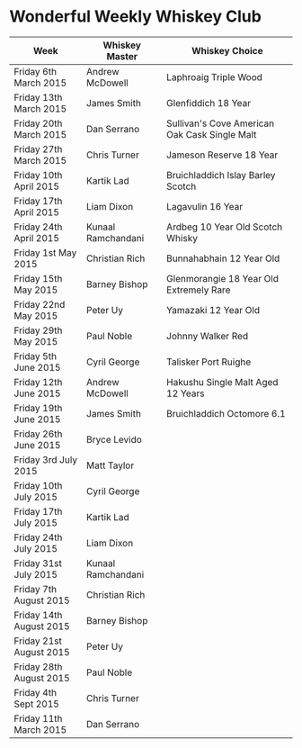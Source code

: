 # Wonderful Weekly Whiskey Club

| Week                  | Whiskey Master    | Whiskey Choice                                |
|-----------------------|-------------------|-----------------------------------------------|
|Friday 6th March 2015  | Andrew McDowell   | Laphroaig Triple Wood                         |
|Friday 13th March 2015 | James Smith       | Glenfiddich 18 Year                           |
|Friday 20th March 2015 | Dan Serrano       | Sullivan's Cove American Oak Cask Single Malt |
|Friday 27th March 2015 | Chris Turner      | Jameson Reserve 18 Year                       |
|Friday 10th April 2015 | Kartik Lad        | Bruichladdich Islay Barley Scotch             |
|Friday 17th April 2015 | Liam Dixon        | Lagavulin 16 Year                             |
|Friday 24th April 2015 | Kunaal Ramchandani| Ardbeg 10 Year Old Scotch Whisky              |    
|Friday 1st May 2015    | Christian Rich    | Bunnahabhain  12 Year Old                     |   
|Friday 15th May 2015   | Barney Bishop     | Glenmorangie 18 Year Old Extremely Rare       |  
|Friday 22nd May 2015   | Peter Uy          | Yamazaki 12 Year Old                          | 
|Friday 29th May 2015   | Paul Noble        | Johnny Walker Red                             |
|Friday 5th June 2015   | Cyril George      | Talisker Port Ruighe                          | 
|Friday 12th June 2015  | Andrew McDowell   | Hakushu Single Malt Aged 12 Years             | 
|Friday 19th June 2015  | James Smith       | Bruichladdich Octomore 6.1                    | 
|Friday 26th June 2015  | Bryce Levido      |                                               |
|Friday 3rd July 2015   | Matt Taylor       |                                               |
|Friday 10th July 2015  | Cyril George      |                                               |
|Friday 17th July 2015  | Kartik Lad        |                                               |
|Friday 24th July 2015  | Liam Dixon        |                                               |
|Friday 31st July 2015  | Kunaal Ramchandani|                                               |    
|Friday 7th August 2015 | Christian Rich    |                                               |   
|Friday 14th August 2015| Barney Bishop     |                                               |  
|Friday 21st August 2015| Peter Uy          |                                               | 
|Friday 28th August 2015| Paul Noble        |                                               |
|Friday 4th Sept 2015   | Chris Turner      |                                               | 
|Friday 11th March 2015 | Dan Serrano       |                                               |
